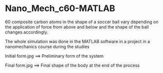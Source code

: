 # Nano_Mech_c60-MATLAB


60 composite carbon atoms in the shape of a soccer ball vary depending on the application of force from above and below and the shape of the ball changes accordingly.

The whole simulation was done in the MATLAB software in a project in a nanomechanics course during the studies



Initial form.jpg ==> Preliminary form of the system

Final form.jpg  ==> Final shape of the body at the end of the process
